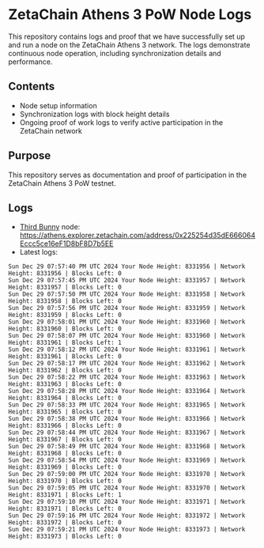 # ZetaChain Athens 3 PoW Node Logs
This repository contains logs and proof that we have successfully set up and run a node on the ZetaChain Athens 3 network. The logs demonstrate continuous node operation, including synchronization details and performance.

## Contents
- Node setup information
- Synchronization logs with block height details
- Ongoing proof of work logs to verify active participation in the ZetaChain network

## Purpose
This repository serves as documentation and proof of participation in the ZetaChain Athens 3 PoW testnet.

## Logs

- [Third Bunny](https://thirdbunny.xyz/) node: https://athens.explorer.zetachain.com/address/0x225254d35dE666064Eccc5ce16eF1D8bF8D7b5EE
- Latest logs:
```
Sun Dec 29 07:57:40 PM UTC 2024 Your Node Height: 8331956 | Network Height: 8331956 | Blocks Left: 0
Sun Dec 29 07:57:45 PM UTC 2024 Your Node Height: 8331957 | Network Height: 8331957 | Blocks Left: 0
Sun Dec 29 07:57:50 PM UTC 2024 Your Node Height: 8331958 | Network Height: 8331958 | Blocks Left: 0
Sun Dec 29 07:57:56 PM UTC 2024 Your Node Height: 8331959 | Network Height: 8331959 | Blocks Left: 0
Sun Dec 29 07:58:01 PM UTC 2024 Your Node Height: 8331960 | Network Height: 8331960 | Blocks Left: 0
Sun Dec 29 07:58:07 PM UTC 2024 Your Node Height: 8331960 | Network Height: 8331961 | Blocks Left: 1
Sun Dec 29 07:58:12 PM UTC 2024 Your Node Height: 8331961 | Network Height: 8331961 | Blocks Left: 0
Sun Dec 29 07:58:17 PM UTC 2024 Your Node Height: 8331962 | Network Height: 8331962 | Blocks Left: 0
Sun Dec 29 07:58:22 PM UTC 2024 Your Node Height: 8331963 | Network Height: 8331963 | Blocks Left: 0
Sun Dec 29 07:58:28 PM UTC 2024 Your Node Height: 8331964 | Network Height: 8331964 | Blocks Left: 0
Sun Dec 29 07:58:33 PM UTC 2024 Your Node Height: 8331965 | Network Height: 8331965 | Blocks Left: 0
Sun Dec 29 07:58:38 PM UTC 2024 Your Node Height: 8331966 | Network Height: 8331966 | Blocks Left: 0
Sun Dec 29 07:58:44 PM UTC 2024 Your Node Height: 8331967 | Network Height: 8331967 | Blocks Left: 0
Sun Dec 29 07:58:49 PM UTC 2024 Your Node Height: 8331968 | Network Height: 8331968 | Blocks Left: 0
Sun Dec 29 07:58:54 PM UTC 2024 Your Node Height: 8331969 | Network Height: 8331969 | Blocks Left: 0
Sun Dec 29 07:59:00 PM UTC 2024 Your Node Height: 8331970 | Network Height: 8331970 | Blocks Left: 0
Sun Dec 29 07:59:05 PM UTC 2024 Your Node Height: 8331970 | Network Height: 8331971 | Blocks Left: 1
Sun Dec 29 07:59:10 PM UTC 2024 Your Node Height: 8331971 | Network Height: 8331971 | Blocks Left: 0
Sun Dec 29 07:59:16 PM UTC 2024 Your Node Height: 8331972 | Network Height: 8331972 | Blocks Left: 0
Sun Dec 29 07:59:21 PM UTC 2024 Your Node Height: 8331973 | Network Height: 8331973 | Blocks Left: 0
```
